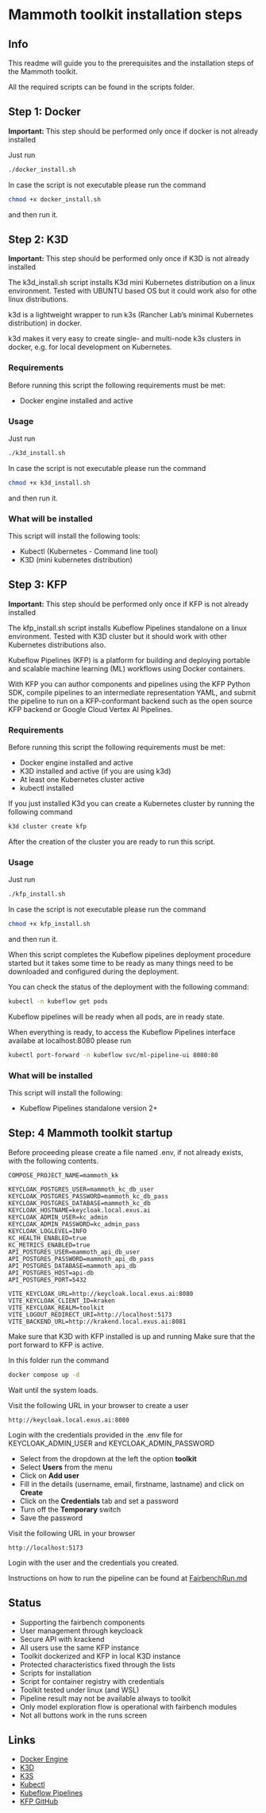 # Mammoth toolkit installation steps

## Info

This readme will guide you to the prerequisites and the installation steps of
the Mammoth toolkit.

All the required scripts can be found in the scripts folder.

## Step 1: Docker

**Important:** This step should be performed only once if docker is not already
installed

Just run

```bash
./docker_install.sh
```

In case the script is not executable please run the command

```bash
chmod +x docker_install.sh
```

and then run it.

## Step 2: K3D

**Important:** This step should be performed only once if K3D is not already
installed

The k3d_install.sh script installs K3d mini Kubernetes distribution on a linux
environment. Tested with UBUNTU based OS but it could work also for othe linux
distributions.

k3d is a lightweight wrapper to run k3s (Rancher Lab’s minimal Kubernetes
distribution) in docker.

k3d makes it very easy to create single- and multi-node k3s clusters in docker,
e.g. for local development on Kubernetes.

### Requirements

Before running this script the following requirements must be met:

- Docker engine installed and active

### Usage

Just run

```bash
./k3d_install.sh
```

In case the script is not executable please run the command

```bash
chmod +x k3d_install.sh
```

and then run it.

### What will be installed

This script will install the following tools:

- Kubectl (Kubernetes - Command line tool)
- K3D (mini kubernetes distribution)

## Step 3: KFP

**Important:** This step should be performed only once if KFP is not already
installed

The kfp_install.sh script installs Kubeflow Pipelines standalone on a linux
environment. Tested with K3D cluster but it should work with other Kubernetes
distributions also.

Kubeflow Pipelines (KFP) is a platform for building and deploying portable and
scalable machine learning (ML) workflows using Docker containers.

With KFP you can author components and pipelines using the KFP Python SDK,
compile pipelines to an intermediate representation YAML, and submit the
pipeline to run on a KFP-conformant backend such as the open source KFP backend
or Google Cloud Vertex AI Pipelines.

### Requirements

Before running this script the following requirements must be met:

- Docker engine installed and active
- K3D installed and active (if you are using k3d)
- At least one Kubernetes cluster active
- kubectl installed

If you just installed K3d you can create a Kubernetes cluster by running the
following command

```bash
k3d cluster create kfp
```

After the creation of the cluster you are ready to run this script.

### Usage

Just run

```bash
./kfp_install.sh
```

In case the script is not executable please run the command

```bash
chmod +x kfp_install.sh
```

and then run it.

When this script completes the Kubeflow pipelines deployment procedure started
but it takes some time to be ready as many things need to be downloaded and
configured during the deployment.

You can check the status of the deployment with the following command:

```bash
kubectl -n kubeflow get pods
```

Kubeflow pipelines will be ready when all pods, are in ready state.

When everything is ready, to access the Kubeflow Pipelines interface availabe at
localhost:8080 please run

```bash
kubectl port-forward -n kubeflow svc/ml-pipeline-ui 8080:80
```

### What will be installed

This script will install the following:

- Kubeflow Pipelines standalone version 2+


## Step: 4 Mammoth toolkit startup

Before proceeding please create a file named .env, if not already exists, with the following contents.

```env
COMPOSE_PROJECT_NAME=mammoth_kk

KEYCLOAK_POSTGRES_USER=mammoth_kc_db_user
KEYCLOAK_POSTGRES_PASSWORD=mammoth_kc_db_pass
KEYCLOAK_POSTGRES_DATABASE=mammoth_kc_db
KEYCLOAK_HOSTNAME=keycloak.local.exus.ai
KEYCLOAK_ADMIN_USER=kc_admin
KEYCLOAK_ADMIN_PASSWORD=kc_admin_pass
KEYCLOAK_LOGLEVEL=INFO
KC_HEALTH_ENABLED=true
KC_METRICS_ENABLED=true
API_POSTGRES_USER=mammoth_api_db_user
API_POSTGRES_PASSWORD=mammoth_api_db_pass
API_POSTGRES_DATABASE=mammoth_api_db
API_POSTGRES_HOST=api-db
API_POSTGRES_PORT=5432

VITE_KEYCLOAK_URL=http://keycloak.local.exus.ai:8080
VITE_KEYCLOAK_CLIENT_ID=kraken
VITE_KEYCLOAK_REALM=toolkit
VITE_LOGOUT_REDIRECT_URI=http://localhost:5173
VITE_BACKEND_URL=http://krakend.local.exus.ai:8081
```



Make sure that K3D with KFP installed is up and running Make sure that the port
forward to KFP is active.

In this folder run the command

```bash
docker compose up -d
```

Wait until the system loads.

Visit the following URL in your browser to create a user

```url
http://keycloak.local.exus.ai:8080
```

Login with the credentials provided in the .env file
for KEYCLOAK_ADMIN_USER and KEYCLOAK_ADMIN_PASSWORD

- Select from the dropdown at the left the option **toolkit**
- Select **Users** from the menu
- Click on **Add user**
- Fill in the details (username, email, firstname, lastname) and click on **Create**
- Click on the **Credentials** tab and set a password
- Turn off the **Temporary** switch
- Save the password


Visit the following URL in your browser

```url
http://localhost:5173
```

Login with the user and the credentials you created.


Instructions on how to run the pipeline can be found at [FairbenchRun.md](./FairbenchRun.md)


## Status

- Supporting the fairbench components
- User management through keycloack
- Secure API with krackend
- All users use the same KFP instance
- Toolkit dockerized and KFP in local K3D instance
- Protected characteristics fixed through the lists
- Scripts for installation
- Script for container registry with credentials
- Toolkit tested under linux (and WSL)
- Pipeline result may not be available always to toolkit
- Only model exploration flow is operational with fairbench modules
- Not all buttons work in the runs screen


## Links

- [Docker Engine](https://docs.docker.com/engine/)
- [K3D](https://k3d.io/)
- [K3S](https://github.com/k3s-io/k3s)
- [Kubectl](https://kubernetes.io/docs/reference/kubectl/)
- [Kubeflow Pipelines](https://www.kubeflow.org/docs/components/pipelines/v2/)
- [KFP GitHub](https://github.com/kubeflow/pipelines)
